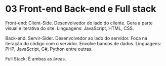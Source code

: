 <!DOCTYPE html>
<html lang="pt-br">
<head>
    <meta charset="UTF-8">
    <meta http-equiv="X-UA-Compatible" content="IE=edge">
    <meta name="viewport" content="width=device-width, initial-scale=1.0">
    <title>Document</title>
</head>
<body>
   <h1>03 Front-end Back-end e Full stack</h1>
   <p>Front-end: Client-Side. Desenvolvedor do lado do cliente. Gera a parte visual e iterativa do site. Linguagens: JavaScript, HTML, CSS.</p>

   <p>Back-end: Servir-Sider. Desenvolvedor ao lado do servidor. Foca na iteração do código com o servidor. Envolve bancos de dados. Linguagens: PHP, JavaScript, C#, Python entre outras.</p>
   
   <p>Full Stack: É ambas as áreas.</p>

   
</body>
</html>